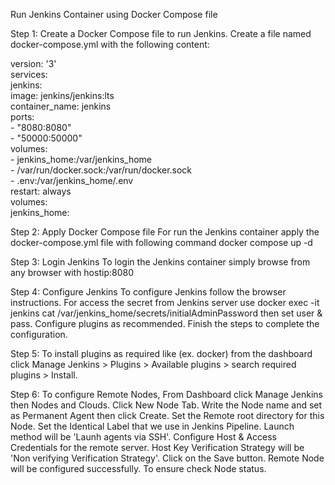 Run Jenkins Container using Docker Compose file

Step 1: Create a Docker Compose file to run Jenkins.
Create a file named docker-compose.yml with the following content:

version: '3'                                                                                                                                           
services:                                                                                                                                             
  jenkins:                                                                                                                                        
    image: jenkins/jenkins:lts                                                                                                                          
    container_name: jenkins                                                                                                                          
    ports:                                                                                                                                                
      - "8080:8080"                                                                                                                            
      - "50000:50000"                                                                                                                            
    volumes:                                                                                                                                         
      - jenkins_home:/var/jenkins_home                                                                                                                             
      - /var/run/docker.sock:/var/run/docker.sock                                                                                                                   
      - .env:/var/jenkins_home/.env                                                                                                                             
    restart: always                                                                                                                                
volumes:                                                                                                                                               
  jenkins_home:                                                                                                                              


Step 2: Apply Docker Compose file
For run the Jenkins container apply the docker-compose.yml file with following command
docker compose up -d                                                                                                                                          

Step 3: Login Jenkins
To login the Jenkins container simply browse from any browser with hostip:8080

Step 4: Configure Jenkins
To configure Jenkins follow the browser instructions.
For access the secret from Jenkins server use docker exec -it jenkins cat /var/jenkins_home/secrets/initialAdminPassword
  then set user & pass. Configure plugins as recommended. Finish the steps to complete the configuration.
  
Step 5: To install plugins as required like (ex. docker) from the dashboard click Manage Jenkins > Plugins > Available plugins > search required plugins > Install.

Step 6: To configure Remote Nodes, From Dashboard click Manage Jenkins then Nodes and Clouds. Click New Node Tab. Write the Node name and set as Permanent Agent then click Create. Set the Remote root directory for this Node. Set the Identical Label that we use in Jenkins Pipeline. Launch method will be 'Launh agents via SSH'. Configure Host & Access Credentials for the remote server. Host Key Verification Strategy will be 'Non verifying Verification Strategy'. Click on the Save button. Remote Node will be configured successfully. To ensure check Node status.
